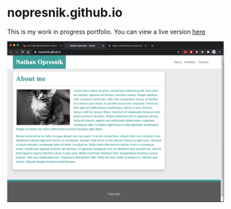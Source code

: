 # nopresnik.github.io

This is my work in progress portfolio. You can view a live version [here](https://nopresnik.github.io)

![demo image](preview.png)
